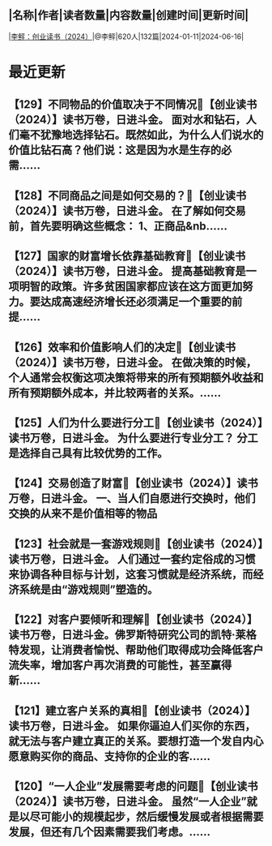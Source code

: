 |名称|作者|读者数量|内容数量|创建时间|更新时间|
---
|[李鲆：创业读书（2024）](https://xiaobot.net/p/Chuangduhui?refer=0b133df9-27dc-423b-8101-639049001c13)|@李鲆|620人|132篇|2024-01-11|2024-06-16|

# 最近更新
## 【129】不同物品的价值取决于不同情况📕【创业读书（2024）】读书万卷，日进斗金。 面对水和钻石，人们毫不犹豫地选择钻石。既然如此，为什么人们说水的价值比钻石高？他们说：这是因为水是生存的必需......
## 【128】不同商品之间是如何交易的？📕【创业读书（2024）】读书万卷，日进斗金。 在了解如何交易前，首先要明确这些概念： 1、正商品&nb......
## 【127】国家的财富增长依靠基础教育📕【创业读书（2024）】读书万卷，日进斗金。 提高基础教育是一项明智的政策。许多贫困国家都应该在这方面更加努力。要达成高速经济增长还必须满足一个重要的前提......
## 【126】效率和价值影响人们的决定📕【创业读书（2024）】读书万卷，日进斗金。 在做决策的时候，个人通常会权衡这项决策将带来的所有预期额外收益和所有预期额外成本，并比较两者的关系。......
## 【125】人们为什么要进行分工📕【创业读书（2024）】读书万卷，日进斗金。 为什么要进行专业分工？ 分工是选择自己具有比较优势的工作。
## 【124】交易创造了财富📕【创业读书（2024）】读书万卷，日进斗金。  一、当人们自愿进行交换时，他们交换的从来不是价值相等的物品 
## 【123】社会就是一套游戏规则📕【创业读书（2024）】读书万卷，日进斗金。 人们通过一套约定俗成的习惯来协调各种目标与计划，这套习惯就是经济系统，而经济系统是由“游戏规则”塑造的。
## 【122】对客户要倾听和理解📕【创业读书（2024）】读书万卷，日进斗金。佛罗斯特研究公司的凯特·莱格特发现，让消费者愉悦、帮助他们取得成功会降低客户流失率，增加客户再次消费的可能性，甚至赢得新......
## 【121】建立客户关系的真相📕【创业读书（2024）】读书万卷，日进斗金。 如果你逼迫人们买你的东西，就无法与客户建立真正的关系。要想打造一个发自内心愿意购买你的商品、支持你的企业的客......
## 【120】“一人企业”发展需要考虑的问题📕【创业读书（2024）】读书万卷，日进斗金。 虽然“一人企业”就是以尽可能小的规模起步，然后缓慢发展或者根据需要发展，但还有几个因素需要我们考虑。......

